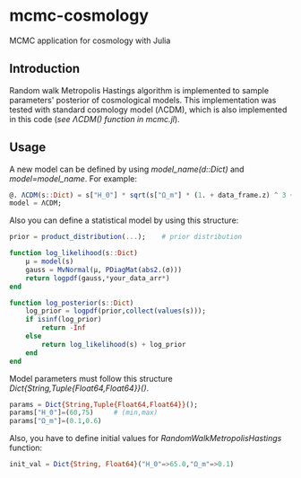 # mcmc-cosmology
MCMC application for cosmology with Julia

## Introduction
Random walk Metropolis Hastings algorithm is implemented to sample parameters' posterior of cosmological models. This implementation was tested with standard
cosmology model (ΛCDM), which is also implemented in this code (*see ΛCDM() function in mcmc.jl*).

## Usage
A new model can be defined by using *model_name(d::Dict)* and *model=model_name*.
For example:

```julia
@. ΛCDM(s::Dict) = s["H_0"] * sqrt(s["Ω_m"] * (1. + data_frame.z) ^ 3 + 1. - s["Ω_m"]);
model = ΛCDM;
```

Also you can define a statistical model by using this structure:

```julia
prior = product_distribution(...);    # prior distribution

function log_likelihood(s::Dict)
    μ = model(s)
    gauss = MvNormal(μ, PDiagMat(abs2.(σ)))
    return logpdf(gauss,*your_data_arr*)
end

function log_posterior(s::Dict)
    log_prior = logpdf(prior,collect(values(s)));
    if isinf(log_prior)
        return -Inf
    else
        return log_likelihood(s) + log_prior
    end
end
```

Model parameters must follow this structure *Dict{String,Tuple{Float64,Float64}}()*.

```julia
params = Dict{String,Tuple{Float64,Float64}}();
params["H_0"]=(60,75)     # (min,max)
params["Ω_m"]=(0.1,0.6)
```

Also, you have to define initial values for *RandomWalkMetropolisHastings* function:

```julia
init_val = Dict{String, Float64}("H_0"=>65.0,"Ω_m"=>0.1)
```
